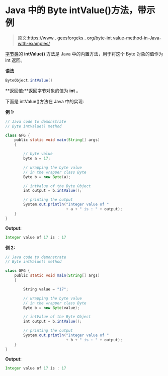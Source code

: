 # Java 中的 Byte intValue()方法，带示例

> 原文:[https://www . geesforgeks . org/byte-int value-method-in-Java-with-examples/](https://www.geeksforgeeks.org/byte-intvalue-method-in-java-with-examples/)

[字节类](https://www.geeksforgeeks.org/java-lang-byte-class-java/)的 **intValue()** 方法是 Java 中的内置方法，用于将这个 Byte 对象的值作为 int 返回。

**语法**

```java
ByteObject.intValue()
```

**返回值:**返回字节对象的值为 **int** 。

下面是 intValue()方法在 Java 中的实现:

**例 1:**

```java
// Java code to demonstrate
// Byte intValue() method

class GFG {
    public static void main(String[] args)
    {

        // byte value
        byte a = 17;

        // wrapping the byte value
        // in the wrapper class Byte
        Byte b = new Byte(a);

        // intValue of the Byte Object
        int output = b.intValue();

        // printing the output
        System.out.println("Integer value of "
                           + a + " is : " + output);
    }
}
```

**Output:**

```java
Integer value of 17 is : 17

```

**例 2:**

```java
// Java code to demonstrate
// Byte intValue() method

class GFG {
    public static void main(String[] args)
    {

        String value = "17";

        // wrapping the byte value
        // in the wrapper class Byte
        Byte b = new Byte(value);

        // intValue of the Byte Object
        int output = b.intValue();

        // printing the output
        System.out.println("Integer value of "
                           + b + " is : " + output);
    }
}
```

**Output:**

```java
Integer value of 17 is : 17

```